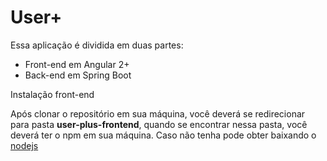 # User+

Essa aplicação é dividida em duas partes:

- Front-end em Angular 2+
- Back-end em Spring Boot

Instalação front-end

Após clonar o repositório em sua máquina, você deverá se redirecionar para pasta <b>user-plus-frontend</b>, quando se encontrar nessa pasta, você deverá ter o npm em sua máquina. Caso não tenha pode obter baixando o [nodejs](https://nodejs.org/en/download/)
